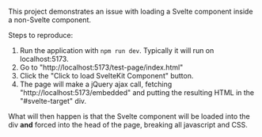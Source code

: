This project demonstrates an issue with loading a Svelte component inside a non-Svelte component.

Steps to reproduce:
1. Run the application with `npm run dev`.  Typically it will run on localhost:5173.
2. Go to "http://localhost:5173/test-page/index.html"
3. Click the "Click to load SvelteKit Component" button.
4. The page will make a jQuery ajax call, fetching "http://localhost:5173/embedded" and putting the resulting HTML in the "#svelte-target" div.

What will then happen is that the Svelte component will be loaded into the div **and** forced into the head of the page, breaking all javascript and CSS.